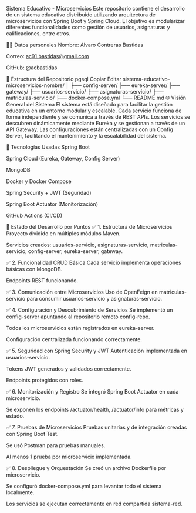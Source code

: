Sistema Educativo - Microservicios
Este repositorio contiene el desarrollo de un sistema educativo distribuido utilizando arquitectura de microservicios con Spring Boot y Spring Cloud. El objetivo es modularizar diferentes funcionalidades como gestión de usuarios, asignaturas y calificaciones, entre otros.

👨‍💻 Datos personales
Nombre: Alvaro Contreras Bastidas

Correo: ac91.bastidas@gmail.com

GitHub: @acbastidas

📂 Estructura del Repositorio
pgsql
Copiar
Editar
sistema-educativo-microservicios-nombre/
│
├── config-server/
├── eureka-server/
├── gateway/
├── usuarios-servicio/
├── asignaturas-servicio/
├── matriculas-servicio/
├── docker-compose.yml
└── README.md
🌐 Visión General del Sistema
El sistema está diseñado para facilitar la gestión educativa en un entorno modular y escalable. Cada servicio funciona de forma independiente y se comunica a través de REST APIs. Los servicios se descubren dinámicamente mediante Eureka y se gestionan a través de un API Gateway. Las configuraciones están centralizadas con un Config Server, facilitando el mantenimiento y la escalabilidad del sistema.

🚀 Tecnologías Usadas
Spring Boot

Spring Cloud (Eureka, Gateway, Config Server)

MongoDB

Docker y Docker Compose

Spring Security + JWT (Seguridad)

Spring Boot Actuator (Monitorización)

GitHub Actions (CI/CD)

📌 Estado del Desarrollo por Puntos
✅ 1. Estructura de Microservicios
Proyecto dividido en múltiples módulos Maven.

Servicios creados: usuarios-servicio, asignaturas-servicio, matriculas-servicio, config-server, eureka-server, gateway.

✅ 2. Funcionalidad CRUD Básica
Cada servicio implementa operaciones básicas con MongoDB.

Endpoints REST funcionando.

✅ 3. Comunicación entre Microservicios
Uso de OpenFeign en matriculas-servicio para consumir usuarios-servicio y asignaturas-servicio.

✅ 4. Configuración y Descubrimiento de Servicios
Se implementó un config-server apuntando al repositorio remoto config-repo.

Todos los microservicios están registrados en eureka-server.

Configuración centralizada funcionando correctamente.

✅ 5. Seguridad con Spring Security y JWT
Autenticación implementada en usuarios-servicio.

Tokens JWT generados y validados correctamente.

Endpoints protegidos con roles.

✅ 6. Monitorización y Registro
Se integró Spring Boot Actuator en cada microservicio.

Se exponen los endpoints /actuator/health, /actuator/info para métricas y estado.

✅ 7. Pruebas de Microservicios
Pruebas unitarias y de integración creadas con Spring Boot Test.

Se usó Postman para pruebas manuales.

Al menos 1 prueba por microservicio implementada.

✅ 8. Despliegue y Orquestación
Se creó un archivo Dockerfile por microservicio.

Se configuró docker-compose.yml para levantar todo el sistema localmente.

Los servicios se ejecutan correctamente en red compartida sistema-red.
